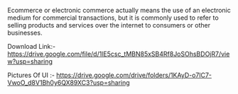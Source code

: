 Ecommerce or electronic commerce actually means the use of an electronic medium for commercial transactions, but it is commonly used to refer to selling products and services over the internet to consumers or other businesses.

Download Link:- https://drive.google.com/file/d/1lE5csc_tMBN85xSB4Rf8JoSOhsBDOjR7/view?usp=sharing


Pictures Of UI :- https://drive.google.com/drive/folders/1KAyD-o7lC7-VwoO_d8V1Bh0y6QX89XC3?usp=sharing
